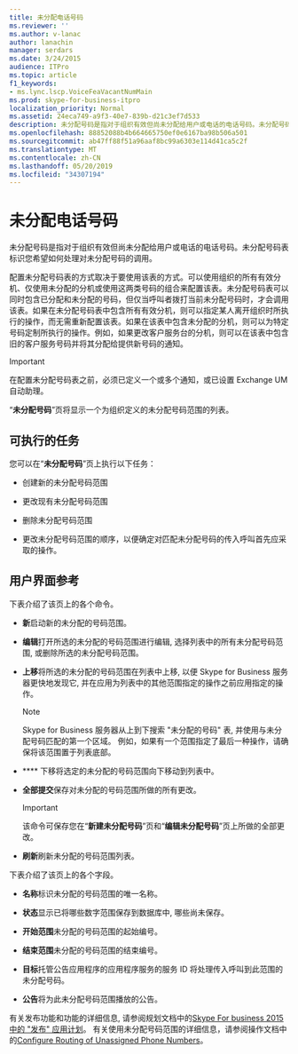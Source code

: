 ```yaml
---
title: 未分配电话号码
ms.reviewer: ''
ms.author: v-lanac
author: lanachin
manager: serdars
ms.date: 3/24/2015
audience: ITPro
ms.topic: article
f1_keywords:
- ms.lync.lscp.VoiceFeaVacantNumMain
ms.prod: skype-for-business-itpro
localization_priority: Normal
ms.assetid: 24eca749-a9f3-40e7-839b-d21c3ef7d533
description: 未分配号码是指对于组织有效但尚未分配给用户或电话的电话号码。未分配号码表标识您希望如何处理对未分配号码的调用。
ms.openlocfilehash: 88852088b4b664665750ef0e6167ba98b506a501
ms.sourcegitcommit: ab47ff88f51a96aaf8bc99a6303e114d41ca5c2f
ms.translationtype: MT
ms.contentlocale: zh-CN
ms.lasthandoff: 05/20/2019
ms.locfileid: "34307194"
---
```

# <a name="unassigned-phone-number"></a>未分配电话号码

未分配号码是指对于组织有效但尚未分配给用户或电话的电话号码。未分配号码表标识您希望如何处理对未分配号码的调用。

配置未分配号码表的方式取决于要使用该表的方式。可以使用组织的所有有效分机、仅使用未分配的分机或使用这两类号码的组合来配置该表。未分配号码表可以同时包含已分配和未分配的号码，但仅当呼叫者拨打当前未分配号码时，才会调用该表。如果在未分配号码表中包含所有有效分机，则可以指定某人离开组织时所执行的操作，而无需重新配置该表。如果在该表中包含未分配的分机，则可以为特定号码定制所执行的操作。例如，如果更改客户服务台的分机，则可以在该表中包含旧的客户服务号码并将其分配给提供新号码的通知。

> [!IMPORTANT]
> 在配置未分配号码表之前，必须已定义一个或多个通知，或已设置 Exchange UM 自动助理。

“**未分配号码**”页将显示一个为组织定义的未分配号码范围的列表。

## <a name="tasks-you-can-perform"></a>可执行的任务

您可以在“**未分配号码**”页上执行以下任务：

- 创建新的未分配号码范围

- 更改现有未分配号码范围

- 删除未分配号码范围

- 更改未分配号码范围的顺序，以便确定对匹配未分配号码的传入呼叫首先应采取的操作。

## <a name="ui-reference"></a>用户界面参考

下表介绍了该页上的各个命令。

- **新**启动新的未分配的号码范围。

- **编辑**打开所选的未分配的号码范围进行编辑, 选择列表中的所有未分配号码范围, 或删除所选的未分配号码范围。

- **上移**将所选的未分配的号码范围在列表中上移, 以便 Skype for Business 服务器更快地发现它, 并在应用为列表中的其他范围指定的操作之前应用指定的操作。

    > [!NOTE]
    > Skype for Business 服务器从上到下搜索 "未分配的号码" 表, 并使用与未分配号码匹配的第一个区域。 例如，如果有一个范围指定了最后一种操作，请确保将该范围置于列表底部。

- **** 下移将选定的未分配的号码范围向下移动到列表中。

- **全部提交**保存对未分配的号码范围所做的所有更改。

    > [!IMPORTANT]
    > 该命令可保存您在“**新建未分配号码**”页和“**编辑未分配号码**”页上所做的全部更改。

- **刷新**刷新未分配的号码范围列表。

下表介绍了该页上的各个字段。

- **名称**标识未分配的号码范围的唯一名称。

- **状态**显示已将哪些数字范围保存到数据库中, 哪些尚未保存。

- **开始范围**未分配的号码范围的起始编号。

- **结束范围**未分配的号码范围的结束编号。

- **目标**托管公告应用程序的应用程序服务的服务 ID 将处理传入呼叫到此范围的未分配号码。

- **公告**将为此未分配号码范围播放的公告。

有关发布功能和功能的详细信息, 请参阅规划文档中的[Skype For business 2015 中的 "发布" 应用计划](../../plan-your-deployment/enterprise-voice-solution/announcement.md)。 有关使用未分配号码范围的详细信息，请参阅操作文档中的[Configure Routing of Unassigned Phone Numbers](https://technet.microsoft.com/library/a0650659-dce7-455f-8977-02454bbfa400.aspx)。


